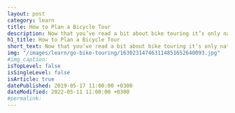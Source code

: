 ```yaml
---
layout: post
category: learn
title: How to Plan a Bicycle Tour
description: Now that you’ve read a bit about bike touring it’s only natural to want to know how you can get started. Planning is fun!
h1_title: How to Plan a Bicycle Tour
short_text: Now that you’ve read a bit about bike touring it’s only natural to want to know how you can get started. Planning is fun!
img: "/images/learn/go-bike-touring/163023147463114851652640093.jpg"
#img_caption: 
isTopLevel: false
isSingleLevel: false
isArticle: true
datePublished: 2019-05-17 11:00:00 +0300
dateModified: 2022-05-11 11:00:00 +0300
#permalink: 
---
```

